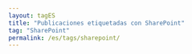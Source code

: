 ```yaml
---
layout: tagES
title: "Publicaciones etiquetadas con SharePoint"
tag: "SharePoint"
permalink: /es/tags/sharepoint/
---
```

